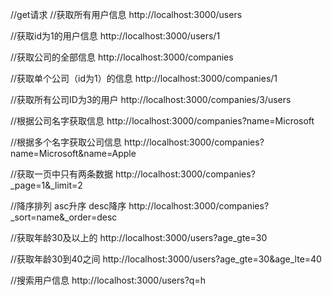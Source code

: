 
//get请求
//获取所有用户信息
http://localhost:3000/users

//获取id为1的用户信息
http://localhost:3000/users/1

//获取公司的全部信息
http://localhost:3000/companies

//获取单个公司（id为1）的信息
http://localhost:3000/companies/1

//获取所有公司ID为3的用户
http://localhost:3000/companies/3/users

//根据公司名字获取信息
http://localhost:3000/companies?name=Microsoft

//根据多个名字获取公司信息
http://localhost:3000/companies?name=Microsoft&name=Apple

//获取一页中只有两条数据
http://localhost:3000/companies?_page=1&_limit=2

//降序排列  asc升序  desc降序
http://localhost:3000/companies?_sort=name&_order=desc

//获取年龄30及以上的
http://localhost:3000/users?age_gte=30

//获取年龄30到40之间
http://localhost:3000/users?age_gte=30&age_lte=40

//搜索用户信息
http://localhost:3000/users?q=h